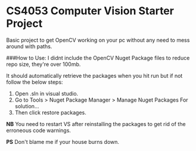 # CS4053 Computer Vision Starter Project

Basic project to get OpenCV working on your pc without any need to mess around with paths.

###How to Use:
I didnt include the OpenCV Nuget Package files to reduce repo size, they're over 100mb.  

It should automatically retrieve the packages when you hit run but if not follow the below steps:
 1. Open .sln in visual studio.
 2. Go to Tools > Nuget Package Manager > Manage Nuget Packages For solution...  
 3. Then click restore packages.
 
 **NB** You need to restart VS after reinstalling the packages to get rid of the erroneous code warnings.
 
 **PS** Don't blame me if your house burns down.
